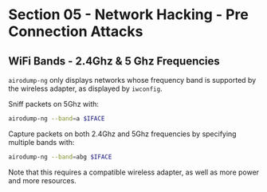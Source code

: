 # Section 05 - Network Hacking - Pre Connection Attacks

## WiFi Bands - 2.4Ghz & 5 Ghz Frequencies

`airodump-ng` only displays networks whose frequency band is supported by the wireless adapter, as displayed by `iwconfig`.

Sniff packets on 5Ghz with:
```bash
airodump-ng --band=a $IFACE
```

Capture packets on both 2.4Ghz and 5Ghz frequencies by specifying multiple bands with:
```bash
airodump-ng --band=abg $IFACE
```

Note that this requires a compatible wireless adapter, as well as more power and more resources.
